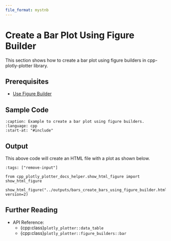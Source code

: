 ```yaml
---
file_format: mystnb
---
```


# Create a Bar Plot Using Figure Builder

This section shows how to create a bar plot using figure builders in cpp-plotly-plotter library.

## Prerequisites

- [Use Figure Builder](../get_started/use_figure_builder.md)

## Sample Code

```{literalinclude} /../../../examples/bars/create_bars_using_figure_builder.cpp
:caption: Example to create a bar plot using figure builders.
:language: cpp
:start-at: "#include"
```

## Output

This above code will create an HTML file with a plot as shown below.

```{code-cell}
:tags: ["remove-input"]

from cpp_plotly_plotter_docs_helper.show_html_figure import show_html_figure

show_html_figure("../outputs/bars_create_bars_using_figure_builder.html", version=2)
```

## Further Reading

- API Reference:
  - {cpp:class}`plotly_plotter::data_table`
  - {cpp:class}`plotly_plotter::figure_builders::bar`
